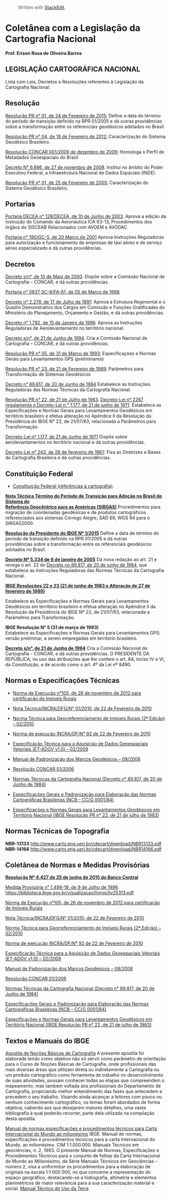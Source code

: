 > Written with [StackEdit](https://stackedit.io/).
# Coletânea com a Legislação da  Cartografia Nacional  
**Prof. Erison Rosa de Oliveira Barros**

## LEGISLAÇÃO CARTOGRÁFICA NACIONAL

Lista com Leis, Decretos e Resoluções referentes à Legislação da Cartografia Nacional:

## Resolução

[Resolução PR n° 01, de 24 de Fevereiro de 2015:](https://esteio.com.br/downloads/legislacao/rpr_01_2015_sirgas2000.pdf)
Define a data de término do período de transição definido na RPR 01/2005 e dá outras providências sobre a transformação entre os referenciais geodésicos adotados no Brasil.

[Resolução PR n° 04, de 18 de Fevereiro de 2012:](https://esteio.com.br/downloads/legislacao/RPR04_de_18_04_2012.pdf)
Caracterização do Sistema Geodésico Brasileiro.

[Resolução CONCAR 001/2009 de dezembro de 2009:](https://esteio.com.br/downloads/legislacao/Resolucao_1_2009_CONCAR_Metadados.pdf)
Homologa o Perfil de Metadados Geoespaciais do Brasil

[Decreto N° 6.666, de 27 de novembro de 2008](http://www.planalto.gov.br/ccivil_03/_Ato2007-2010/2008/Decreto/D6666.htm).
Institui no âmbito do Poder Executivo Federal, a Infraestrutura Nacional de Dados Espaciais (INDE).

[Resolução PR n° 01, de 25 de Fevereiro de 2005:](https://esteio.com.br/downloads/legislacao/RPR_01_25fev2005.pdf)
Caracterização do Sistema Geodésico Brasileiro.

## Portarias
[Portaria DECEA n° 128/DECEA, de 10 de Junho de 2003](https://esteio.com.br/downloads/legislacao/_ica63-13.pdf).
Aprova a edição da Instrução do Comando da Aeronáutica ICA 63-13, Procedimentos dos órgãos do SISCEAB Relacionados com AVOEM e AVODAC.

[Portaria n° 190/GC-5, de 20 Março de 2001](https://esteio.com.br/downloads/legislacao/_portaria190.pdf)
Aprova Instruções Reguladoras para autorização e funcionamento de empresas de táxi aéreo e de serviço aéreo especializado e dá outras providências.

## Decretos

[Decreto s/n°, de 10 de Maio de 2000](https://esteio.com.br/downloads/legislacao/LEGISLA_DECRETO_10_D.pdf).
Dispõe sobre a Comissão Nacional de Cartografia – CONCAR, e dá outras providências.

[Portaria n° 0637 SC-6/FA-61, de 05 de Março de 1998](https://esteio.com.br/downloads/legislacao/_portaria0637.pdf).

[Decreto n° 2.278, de 17 de Julho de 1997](https://esteio.com.br/downloads/legislacao/_decreto2278.pdf).
Aprova a Estrutura Regimental e o Quadro Demonstrativo dos Cargos em Comissão e Funções Gratificadas do Ministério do Planejamento, Orçamento e Gestão, e dá outras providências.

[Decreto n° 1.792, de 15 de Janeiro de 1996](http://www.concar.gov.br/detalheDocumentos.aspx?cod=13).
Aprova as Instruções Reguladoras de Aerolevantamento no território nacional.

[Decreto s/n°, de 21 de Junho de 1994](https://esteio.com.br/downloads/legislacao/LEGISLA_CONCAR_1994_D.pdf).
Cria a Comissão Nacional de Cartografia – CONCAR, e dá outras providências.

[Resolução PR n° 05, de 31 de Março de 1993:](https://esteio.com.br/downloads/legislacao/normas_gps.pdf)
Especificações e Normas Gerais para Levantamentos GPS (preliminares)

[Resolução PR n° 23, de 21 de Fevereiro de 1989:](https://esteio.com.br/downloads/legislacao/rpr_2389.pdf)
Parâmetros para Transformação de Sistemas Geodésicos

[Decreto n° 89.817, de 20 de Junho de 1984](https://esteio.com.br/downloads/legislacao/LEGISLA_DECRETO_89817_D.pdf)
Estabelece as Instruções Reguladoras das Normas Técnicas da Cartografia Nacional.

[Resolução PR n° 22, de 21 de Julho de 1983](https://esteio.com.br/downloads/legislacao/LEGISLA_RESOLUCAO_D.pdf).
[Decreto-Lei n° 2267 regulamenta o Decreto-Lei n.° 1.177, de 21 de junho de 1971](https://esteio.com.br/downloads/legislacao/LEGISLA_DECRETO_2267_D.pdf).
Estabelece as Especificações e Normas Gerais para Levantamentos Geodésicos em território brasileiro e efetua alteração no Apêndice II da Resolução da Presidência do IBGE N° 22, de 21/07/83, relacionada a Parâmetros para Transformação.

[Decreto-Lei n° 1.177, de 21 de Junho de 1971](https://esteio.com.br/downloads/legislacao/_decreto-lei1177.pdf)
Dispõe sobre aerolevantamentos no território nacional e dá outras providências.

[Decreto-Lei n° 243, de 28 de fevereiro de 1967](https://esteio.com.br/downloads/legislacao/decreto243.pdf).
Fixa as Diretrizes e Bases da Cartografia Brasileira e dá outras providências.


## Constituição Federal

-   [Constituição Federal (referências à cartografia)](http://www.concar.gov.br/detalheDocumentos.aspx?cod=17).

**[Nota Técnica Término do Período de Transição para Adoção no Brasil do Sistema de  
Referência Geocêntrico para as Américas (SIRGAS)](webcache.googleusercontent.com/search?q=cache:cTJ55ef27OcJ:ftp://geoftp.ibge.gov.br/metodos_e_outros_documentos_de_referencia/normas/nota_tecnica_termino_periodo_transicao_sirgas2000.pdf%20&cd=1&hl=pt-BR&ct=clnk&gl=br)**
Procedimentos para migração de coordenadas geodésicas e de produtos cartográficos  
referenciados aos sistemas Córrego Alegre, SAD 69, WGS 84 para o SIRGAS2000.

[**Resolução da Presidente do IBGE Nº 1/2015**](http://geoftp.ibge.gov.br/metodos_e_outros_documentos_de_referencia/normas/rpr_01_25fev2005.pdf)
Define a data de término do período de transição definido na RPR 01/2005 e dá outras  
providências sobre a transformação entre os referenciais geodésicos adotados no Brasil.

**[Decreto Nº 5.334 de 6 de janeiro de 2005](http://www.planalto.gov.br/ccivil_03/_Ato2004-2006/2005/Decreto/D5334.htm#:~:text=D%C3%A1%20nova%20reda%C3%A7%C3%A3o%20ao%20art.&text=22%20do%20Decreto%20n%C2%BA%2089.817,Normas%20T%C3%A9cnicas%20da%20Cartografia%20Nacional.)**
Dá nova redação ao art. 21 e revoga o art. 22 do [Decreto no 89.817, de 20 de junho de  1984](http://www.planalto.gov.br/ccivil_03/decreto/1980-1989/D89817.htm#:~:text=Estabelece%20as%20Instru%C3%A7%C3%B5es%20Reguladoras%20das%20Normas%20T%C3%A9cnicas%20da%20Cartografia%20Nacional.), que estabelece as Instruções Reguladoras das Normas Técnicas da Cartografia   Nacional.

[**IBGE Resoluções 22 e 23 (21 de junho de 1983 e Alteração de 27 de fevereiro de 1989)**](https://www.ibge.gov.br/geociencias/informacoes-sobre-posicionamento-geodesico/sirgas/16691-projeto-mudanca-do-referencial-geodesico-pmrg.html?=&t=o-que-e)

Estabelece as Especificações e Normas Gerais para Levantamentos Geodésicos em  território brasileiro e efetua alteração no Apêndice II da Resolução da Presidência do  IBGE Nº 22, de 21/07/83, relacionada a Parâmetros para Transformação.

**IBGE Resolução N° 5 (31 de março de 1993)**  
Estabelece as Especificações e Normas Gerais para Levantamentos GPS: versão  preliminar, a serem empregadas em território brasileiro.

[**Decreto s/n°, de 21 de Junho de 1994**](https://esteio.com.br/downloads/legislacao/LEGISLA_CONCAR_1994_D.pdf)
Cria a Comissão Nacional de Cartografia - CONCAR, e dá outras providências. O PRESIDENTE DA REPÚBLICA, no uso das atribuições que lhe confere o art. 84, inciso IV e VI, da Constituição, e de acordo como o art. 4º da Lei nº 8490.

## Normas e Especificações Técnicas

-   [Norma de Execução n°105, de 26 de novembro de 2012 para certificação de Imóveis Rurais](https://esteio.com.br/downloads/legislacao/norma_aprovacao_incra.pdf)

-   [Nota Técnica/INCRA/DFG/N° 01/2010, de 22 de Fevereiro de 2010](https://esteio.com.br/downloads/legislacao/nota_tecnica_dfg_01_2010.pdf)

-   [Norma Técnica para Georreferenciamento de Imóveis Rurais (2ª Edição) – 02/2010](https://esteio.com.br/downloads/legislacao/norma_tecnica_georreferenciamento.pdf)
-  [Norma de execução INCRA/DF/N° 92 de 22 de Fevereiro de 2010](https://esteio.com.br/downloads/legislacao/NE_92_DF.pdf)
-  [Especificação Técnica para a Aquisição de Dados Geoespaciais Vetoriais (ET-ADGV v1.0) – 02/2009](https://esteio.com.br/downloads/legislacao/ADGV_FINAL_18_02_09_final_2.pdf)

-   [Manual de Padronização dos Marcos Geodésicos – 08/2008](https://esteio.com.br/downloads/legislacao/padronizacao_marcos_geodesicos.pdf)

-   [Resolução CONCAR 01/2006](http://www.concar.gov.br/detalheDocumentos.aspx?cod=23)

-   [Normas Técnicas da Cartografia Nacional (Decreto n° 89.817, de 20 de Junho de 1984)](http://www.concar.gov.br/detalheDocumentos.aspx?cod=8)

-   [Especificações Gerais e Padronização para Elaboração das Normas Cartográficas Brasileiras (NCB – CC/G 0001/84)](http://www.concar.gov.br/detalheDocumentos.aspx?cod=21)
-   [Especificações e Normas Gerais para Levantamentos Geodésicos em Território Nacional (IBGE Resolução PR n° 22, de 21 de julho de 1983)](https://esteio.com.br/downloads/legislacao/bservico1602.pdf)

## Normas Técnicas de Topografia 
**NBR-13133**
http://www.carto.eng.uerj.br/cdecart/download/NBR13133.pdf
**NBR-14166**
http://www.carto.eng.uerj.br/cdecart/download/NBR14166.pdf



## **Coletânea de Normas e Medidas Provisórias**

[**Resolução Nº 4.427 de 25 de junho de 2015 do Banco Central**](https://www.bcb.gov.br/pre/normativos/res/2015/pdf/res_4427_v1_O.pdf)

[Medida Provisória n° 1.498-19, de 9 de Julho de 1996](http://www.concar.gov.br/detalheDocumentos.aspx?cod=14).
https://biblioteca.ibge.gov.br/visualizacao/livros/liv25313.pdf

 [Norma de Execução n°105, de 26 de novembro de 2012 para certificação de Imóveis Rurais](https://esteio.com.br/downloads/legislacao/norma_aprovacao_incra.pdf)
 
 [Nota Técnica/INCRA/DFG/N° 01/2010, de 22 de Fevereiro de 2010](https://esteio.com.br/downloads/legislacao/nota_tecnica_dfg_01_2010.pdf)

[Norma Técnica para Georreferenciamento de Imóveis Rurais (2ª Edição) – 02/2010](https://esteio.com.br/downloads/legislacao/norma_tecnica_georreferenciamento.pdf)

[Norma de execução INCRA/DF/N° 92 de 22 de Fevereiro de 2010](https://esteio.com.br/downloads/legislacao/NE_92_DF.pdf)

[Especificação Técnica para a Aquisição de Dados Geoespaciais Vetoriais (ET-ADGV v1.0) – 02/2009](https://esteio.com.br/downloads/legislacao/ADGV_FINAL_18_02_09_final_2.pdf)

[Manual de Padronização dos Marcos Geodésicos – 08/2008](https://esteio.com.br/downloads/legislacao/padronizacao_marcos_geodesicos.pdf)

[Resolução CONCAR 01/2006](http://www.concar.gov.br/detalheDocumentos.aspx?cod=23)

[Normas Técnicas da Cartografia Nacional (Decreto n° 89.817, de 20 de Junho de 1984)](http://www.concar.gov.br/detalheDocumentos.aspx?cod=8)

[Especificações Gerais e Padronização para Elaboração das Normas Cartográficas Brasileiras (NCB – CC/G 0001/84)](http://www.concar.gov.br/detalheDocumentos.aspx?cod=21)

[Especificações e Normas Gerais para Levantamentos Geodésicos em Território Nacional (IBGE Resolução PR n° 22, de 21 de julho de 1983)](https://esteio.com.br/downloads/legislacao/bservico1602.pdf)

## Textos e Manuais do IBGE

[Apostila de Noções Básicas de Cartografia](http://www.ufsm.br/cartografia/images/stories/imagens/aula/nocoes_basicas_cartografia.pdf)
A presente apostila foi elaborada tendo como objetivo não só servir como parâmetro de orientação para o Curso de Noções Básicas de Cartografia, onde profissionais das mais diversas áreas que utilizam direta ou indiretamente a Cartografia ou um produto cartográfico como ferramenta de trabalho no desenvolvimento de suas atividades, possam conhecer todas as etapas que compreendem o mapeamento, mas também voltada aos profissionais do Departamento de Cartografia, propiciando melhor entendimento das fases que antecedem e precedem o seu trabalho. Visando ainda alcançar a leitores com pouco ou nenhum conhecimento cartográfico, os temas foram abordados de forma objetiva, cabendo aos que desejarem maiores detalhes, uma vasta bibliografia à qual poderão recorrer, parte dela utilizada na compilação desta apostila.

[Manual de normas especificações e procedimentos técnicos para Carta Internacional do Mundo ao milionésimo](http://www.ufsm.br/cartografia/images/stories/imagens/aula/Manual%20de%20normas%20especificacoes%20e%20procedimentos%20tecnicos%20para%20Carta%20Internacional%20do%20Mundo%20ao%20milionesimo.pdf)
IBGE. Manual de normas, especificações e procedimentos técnicos para a carta Internacional do Mundo, ao milionésimo. CIM 1:1.000.000. Manuais Técnicos em geociências, n. 2, 1993.
O presente Manual de Normas, Especificações e Procedimentos Técnicos para o conjunto de folhas da Carta Internacional do Mundo ao Milionésimo, da Série Manuais Técnicos em Geociências – número 2, visa a uniformizar os procedimentos para a elaboração de originais na escala 1:1 000 000, no que concerne à representação do espaço geográfico, destacando-se a hidrografia, altimetria e elementos planimétricos de maior relevância para a sua caracterização material e social.
[Manual Técnico de Uso da Terra](http://www.ufsm.br/cartografia/images/stories/imagens/aula/manual_uso_da_terra.pdf)


<!--stackedit_data:
eyJoaXN0b3J5IjpbLTE0NTQ4NzMyMTUsLTEwOTY5Mjc3NCwtMT
M1MDE5MjA2MywtNjk5NjM0NDg0LC05Mjc0ODM0NywtMTUzMTA5
ODc0LDE3MDAxODU0MDYsMTExOTQ5MzYxMiw5NTc5NjI0ODhdfQ
==
-->
